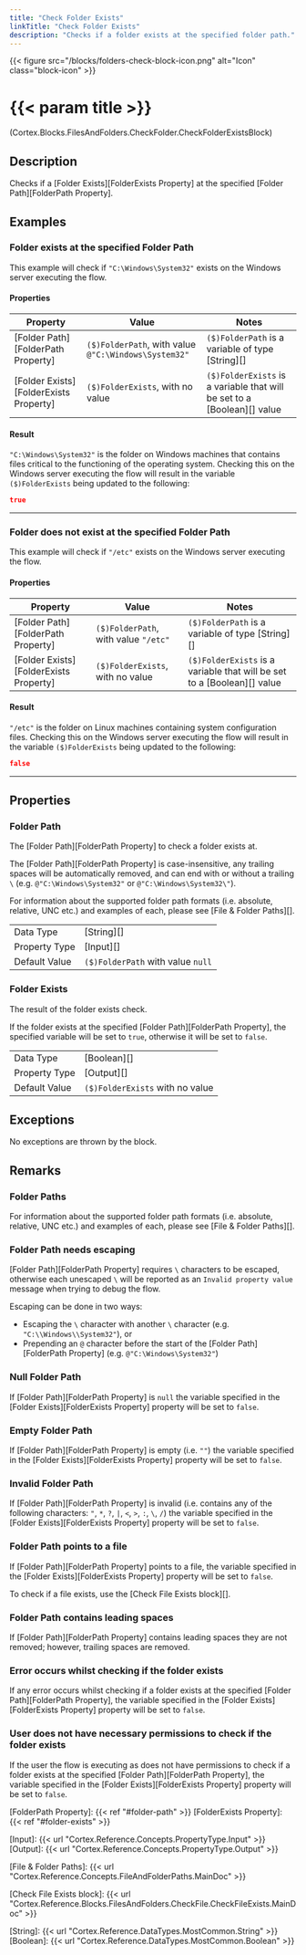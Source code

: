 ```yaml
---
title: "Check Folder Exists"
linkTitle: "Check Folder Exists"
description: "Checks if a folder exists at the specified folder path."
---
```


{{< figure src="/blocks/folders-check-block-icon.png" alt="Icon" class="block-icon" >}}

# {{< param title >}}

<p class="namespace">(Cortex.Blocks.FilesAndFolders.CheckFolder.CheckFolderExistsBlock)</p>

## Description

Checks if a [Folder Exists][FolderExists Property] at the specified [Folder Path][FolderPath Property].

## Examples

### Folder exists at the specified Folder Path

This example will check if `"C:\Windows\System32"` exists on the Windows server executing the flow.

#### Properties

| Property           | Value                     | Notes                                    |
|--------------------|---------------------------|------------------------------------------|
| [Folder Path][FolderPath Property] | `($)FolderPath`, with value `@"C:\Windows\System32"` | `($)FolderPath` is a variable of type [String][] |
| [Folder Exists][FolderExists Property] | `($)FolderExists`, with no value | `($)FolderExists` is a variable that will be set to a [Boolean][] value |

#### Result

`"C:\Windows\System32"` is the folder on Windows machines that contains files critical to the functioning of the operating system. Checking this on the Windows server executing the flow will result in the variable `($)FolderExists` being updated to the following:

```json
true
```

***

### Folder does not exist at the specified Folder Path

This example will check if `"/etc"` exists on the Windows server executing the flow.

#### Properties

| Property           | Value                     | Notes                                    |
|--------------------|---------------------------|------------------------------------------|
| [Folder Path][FolderPath Property] | `($)FolderPath`, with value `"/etc"` | `($)FolderPath` is a variable of type [String][] |
| [Folder Exists][FolderExists Property] | `($)FolderExists`, with no value | `($)FolderExists` is a variable that will be set to a [Boolean][] value |

#### Result

`"/etc"` is the folder on Linux machines containing system configuration files. Checking this on the Windows server executing the flow will result in the variable `($)FolderExists` being updated to the following:

```json
false
```

***

## Properties

### Folder Path

The [Folder Path][FolderPath Property] to check a folder exists at.

The [Folder Path][FolderPath Property] is case-insensitive, any trailing spaces will be automatically removed, and can end with or without a trailing `\` (e.g. `@"C:\Windows\System32"` or `@"C:\Windows\System32\"`).

For information about the supported folder path formats (i.e. absolute, relative, UNC etc.) and examples of each, please see [File & Folder Paths][].

| | |
|--------------------|---------------------------|
| Data Type | [String][] |
| Property Type | [Input][] |
| Default Value | `($)FolderPath` with value `null` |

### Folder Exists

The result of the folder exists check.

If the folder exists at the specified [Folder Path][FolderPath Property], the specified variable will be set to `true`, otherwise it will be set to `false`.

| | |
|--------------------|---------------------------|
| Data Type | [Boolean][] |
| Property Type | [Output][] |
| Default Value | `($)FolderExists` with no value |

## Exceptions

No exceptions are thrown by the block.

## Remarks

### Folder Paths

For information about the supported folder path formats (i.e. absolute, relative, UNC etc.) and examples of each, please see [File & Folder Paths][].

### Folder Path needs escaping

[Folder Path][FolderPath Property] requires `\` characters to be escaped, otherwise each unescaped `\` will be reported as an `Invalid property value` message when trying to debug the flow.

Escaping can be done in two ways:

* Escaping the `\` character with another `\` character (e.g. `"C:\\Windows\\System32"`), or
* Prepending an `@` character before the start of the [Folder Path][FolderPath Property] (e.g. `@"C:\Windows\System32"`)

### Null Folder Path

If [Folder Path][FolderPath Property] is `null` the variable specified in the [Folder Exists][FolderExists Property] property will be set to `false`.

### Empty Folder Path

If [Folder Path][FolderPath Property] is empty (i.e. `""`) the variable specified in the [Folder Exists][FolderExists Property] property will be set to `false`.

### Invalid Folder Path

If [Folder Path][FolderPath Property] is invalid (i.e. contains any of the following characters: `"`, `*`, `?`, `|`, `<`, `>`, `:`, `\`, `/`) the variable specified in the [Folder Exists][FolderExists Property] property will be set to `false`.

### Folder Path points to a file

If [Folder Path][FolderPath Property] points to a file, the variable specified in the [Folder Exists][FolderExists Property] property will be set to `false`.

To check if a file exists, use the [Check File Exists block][].

### Folder Path contains leading spaces

If [Folder Path][FolderPath Property] contains leading spaces they are not removed; however, trailing spaces are removed.

### Error occurs whilst checking if the folder exists

If any error occurs whilst checking if a folder exists at the specified [Folder Path][FolderPath Property], the variable specified in the [Folder Exists][FolderExists Property] property will be set to `false`.

### User does not have necessary permissions to check if the folder exists

If the user the flow is executing as does not have permissions to check if a folder exists at the specified [Folder Path][FolderPath Property], the variable specified in the [Folder Exists][FolderExists Property] property will be set to `false`.

[FolderPath Property]: {{< ref "#folder-path" >}}
[FolderExists Property]: {{< ref "#folder-exists" >}}

[Input]: {{< url "Cortex.Reference.Concepts.PropertyType.Input" >}}
[Output]: {{< url "Cortex.Reference.Concepts.PropertyType.Output" >}}

[File & Folder Paths]: {{< url "Cortex.Reference.Concepts.FileAndFolderPaths.MainDoc" >}}

[Check File Exists block]: {{< url "Cortex.Reference.Blocks.FilesAndFolders.CheckFile.CheckFileExists.MainDoc" >}}

[String]: {{< url "Cortex.Reference.DataTypes.MostCommon.String" >}}
[Boolean]: {{< url "Cortex.Reference.DataTypes.MostCommon.Boolean" >}}
